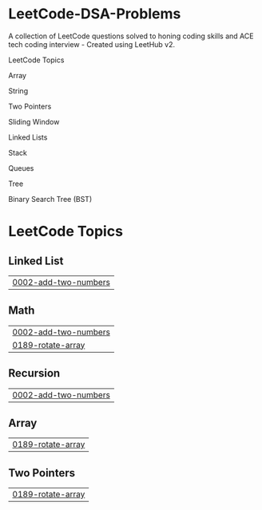 # LeetCode-DSA-Problems
 A collection of LeetCode questions solved to honing coding skills and ACE tech coding interview - Created using LeetHub v2.

LeetCode Topics

Array

String

Two Pointers

Sliding Window

Linked Lists

Stack 

Queues

Tree

Binary Search Tree (BST)


<!---LeetCode Topics Start-->
# LeetCode Topics
## Linked List
|  |
| ------- |
| [0002-add-two-numbers](https://github.com/nishantkumar999/LeetCode-DSA-Problems/tree/master/0002-add-two-numbers) |
## Math
|  |
| ------- |
| [0002-add-two-numbers](https://github.com/nishantkumar999/LeetCode-DSA-Problems/tree/master/0002-add-two-numbers) |
| [0189-rotate-array](https://github.com/nishantkumar999/LeetCode-DSA-Problems/tree/master/0189-rotate-array) |
## Recursion
|  |
| ------- |
| [0002-add-two-numbers](https://github.com/nishantkumar999/LeetCode-DSA-Problems/tree/master/0002-add-two-numbers) |
## Array
|  |
| ------- |
| [0189-rotate-array](https://github.com/nishantkumar999/LeetCode-DSA-Problems/tree/master/0189-rotate-array) |
## Two Pointers
|  |
| ------- |
| [0189-rotate-array](https://github.com/nishantkumar999/LeetCode-DSA-Problems/tree/master/0189-rotate-array) |
<!---LeetCode Topics End-->